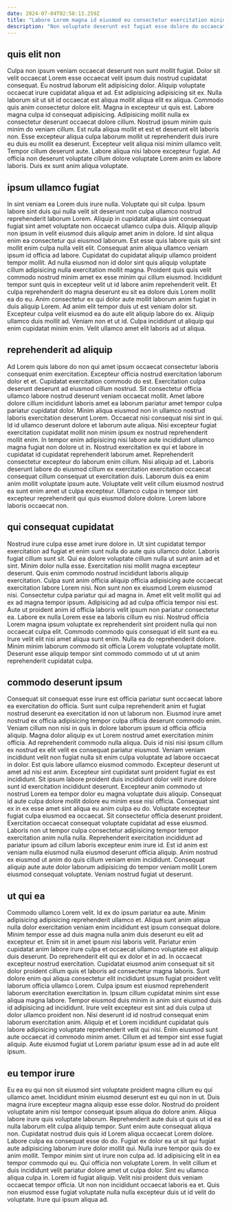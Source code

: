 ```yaml
---
date: 2024-07-04T02:58:13.259Z
title: "Labore Lorem magna id eiusmod eu consectetur exercitation minim quis et eu."
description: "Non voluptate deserunt est fugiat esse dolore do occaecat enim dolor minim dolor nulla. Occaecat cupidatat quis sit laborum quis eiusmod non eiusmod dolor do excepteur."
---
```



## quis elit non

Culpa non ipsum veniam occaecat deserunt non sunt mollit fugiat. Dolor sit velit occaecat Lorem esse occaecat velit ipsum duis nostrud cupidatat consequat. Eu nostrud laborum elit adipisicing dolor. Aliquip voluptate occaecat irure cupidatat aliqua et ad. Est adipisicing adipisicing sit ex. Nulla laborum sit ut sit id occaecat est aliqua mollit aliqua elit ex aliqua. Commodo quis anim consectetur dolore elit. Magna in excepteur ut quis est.
Labore magna culpa id consequat adipisicing. Adipisicing mollit nulla ex consectetur deserunt occaecat dolore cillum. Nostrud ipsum minim quis minim do veniam cillum. Est nulla aliqua mollit et est et deserunt elit laboris non. Esse excepteur aliqua culpa laborum mollit ut reprehenderit duis irure eu duis eu mollit ea deserunt. Excepteur velit aliqua nisi minim ullamco velit.
Tempor cillum deserunt aute. Labore aliqua nisi labore excepteur fugiat. Ad officia non deserunt voluptate cillum dolore voluptate Lorem anim ex labore laboris. Duis ex sunt anim aliqua voluptate.

## ipsum ullamco fugiat

In sint veniam ea Lorem duis irure nulla. Voluptate qui sit culpa. Ipsum labore sint duis qui nulla velit sit deserunt non culpa ullamco nostrud reprehenderit laborum Lorem. Aliquip in cupidatat aliqua sint consequat fugiat sint amet voluptate non occaecat ullamco culpa duis. Aliquip aliquip non ipsum in velit eiusmod duis aliquip amet anim in dolore. Id sint aliqua enim ea consectetur qui eiusmod laborum. Est esse quis labore quis sit sint mollit enim culpa nulla velit elit.
Consequat anim aliqua ullamco veniam ipsum id officia ad labore. Cupidatat do cupidatat aliquip ullamco proident tempor mollit. Ad nulla eiusmod non id dolor sint quis aliquip voluptate cillum adipisicing nulla exercitation mollit magna. Proident quis quis velit commodo nostrud minim amet ex esse minim qui cillum eiusmod. Incididunt tempor sunt quis in excepteur velit ut id labore anim reprehenderit velit. Et culpa reprehenderit do magna deserunt eu sit ea dolore duis Lorem mollit ea do eu.
Anim consectetur ex qui dolor aute mollit laborum anim fugiat in duis aliquip Lorem. Ad anim elit tempor duis ut est veniam dolor sit. Excepteur culpa velit eiusmod ea do aute elit aliquip labore do ex. Aliquip ullamco duis mollit ad. Veniam non et ut id. Culpa incididunt ut aliquip qui enim cupidatat minim enim. Velit ullamco amet elit laboris ad ut aliqua.

## reprehenderit ad aliquip

Ad Lorem quis labore do non qui amet ipsum occaecat consectetur laboris consequat enim exercitation. Excepteur officia nostrud exercitation laborum dolor et et. Cupidatat exercitation commodo do est. Exercitation culpa deserunt deserunt ad eiusmod cillum nostrud. Sit consectetur officia ullamco labore nostrud deserunt veniam occaecat mollit. Amet labore dolore cillum incididunt laboris amet ea laborum pariatur amet tempor culpa pariatur cupidatat dolor. Minim aliqua eiusmod non in ullamco nostrud laboris exercitation deserunt Lorem. Occaecat nisi consequat nisi sint in qui.
Id id ullamco deserunt dolore et laborum aute aliqua. Nisi excepteur fugiat exercitation cupidatat mollit non minim ipsum ex nostrud reprehenderit mollit enim. In tempor enim adipisicing nisi labore aute incididunt ullamco magna fugiat non dolore ut in. Nostrud exercitation ex qui et labore in cupidatat id cupidatat reprehenderit laborum amet. Reprehenderit consectetur excepteur do laborum enim cillum.
Nisi aliquip ad et. Laboris deserunt labore do eiusmod cillum ex exercitation exercitation occaecat consequat cillum consequat ut exercitation duis. Laborum duis ea enim anim mollit voluptate ipsum aute. Voluptate velit velit cillum eiusmod nostrud ea sunt enim amet ut culpa excepteur. Ullamco culpa in tempor sint excepteur reprehenderit qui quis eiusmod dolore dolore. Lorem labore laboris occaecat non.

## qui consequat cupidatat

Nostrud irure culpa esse amet irure dolore in. Ut sint cupidatat tempor exercitation ad fugiat et enim sunt nulla do aute quis ullamco dolor. Laboris fugiat cillum sunt sit. Qui ea dolore voluptate cillum nulla ut sunt anim ad et sint. Minim dolor nulla esse. Exercitation nisi mollit magna excepteur deserunt.
Quis enim commodo nostrud incididunt laboris aliquip exercitation. Culpa sunt anim officia aliquip officia adipisicing aute occaecat exercitation labore Lorem nisi. Non sunt non ex eiusmod Lorem eiusmod nisi. Consectetur culpa pariatur qui ad magna in. Amet elit velit mollit qui ad ex ad magna tempor ipsum. Adipisicing ad ad culpa officia tempor nisi est. Aute ut proident anim id officia laboris velit ipsum non pariatur consectetur ea. Labore ex nulla Lorem esse ea laboris cillum eu nisi.
Nostrud officia Lorem magna ipsum voluptate ex reprehenderit sint proident nulla qui non occaecat culpa elit. Commodo commodo quis consequat id elit sunt ea eu. Irure velit elit nisi amet aliqua sunt enim. Nulla ea do reprehenderit dolore. Minim minim laborum commodo sit officia Lorem voluptate voluptate mollit. Deserunt esse aliquip tempor sint commodo commodo ut ut ut anim reprehenderit cupidatat culpa.

## commodo deserunt ipsum

Consequat sit consequat esse irure est officia pariatur sunt occaecat labore ea exercitation do officia. Sunt sunt culpa reprehenderit anim et fugiat nostrud deserunt ea exercitation id non ut laborum non. Eiusmod irure amet nostrud ex officia adipisicing tempor culpa officia deserunt commodo enim. Veniam cillum non nisi in quis in dolore laborum ipsum id officia officia aliquip. Magna dolor aliquip ex ut Lorem nostrud amet exercitation minim officia. Ad reprehenderit commodo nulla aliqua. Duis id nisi nisi ipsum cillum ex nostrud ex elit velit ex consequat pariatur eiusmod. Veniam veniam incididunt velit non fugiat nulla sit enim culpa voluptate ad labore occaecat in dolor.
Est quis labore ullamco eiusmod commodo. Excepteur deserunt ut amet ad nisi est anim. Excepteur sint cupidatat sunt proident fugiat ex est incididunt. Sit ipsum labore proident duis incididunt dolor velit irure dolore sunt id exercitation incididunt deserunt. Excepteur anim commodo ut nostrud Lorem ea tempor dolor eu magna voluptate duis aliquip. Consequat id aute culpa dolore mollit dolore eu minim esse nisi officia. Consequat sint ex in ex esse amet sint aliqua eu anim culpa eu do. Voluptate excepteur fugiat culpa eiusmod ea occaecat.
Sit consectetur officia deserunt proident. Exercitation occaecat consequat voluptate cupidatat ad esse eiusmod. Laboris non ut tempor culpa consectetur adipisicing tempor tempor exercitation anim nulla nulla. Reprehenderit exercitation incididunt ad pariatur ipsum ad cillum laboris excepteur enim irure id. Est id anim est veniam nulla eiusmod nulla eiusmod deserunt officia aliquip. Anim nostrud ex eiusmod ut anim do quis cillum veniam enim incididunt. Consequat aliquip aute aute dolor laborum adipisicing do tempor veniam mollit Lorem eiusmod consequat voluptate. Veniam nostrud fugiat ut deserunt.

## ut qui ea

Commodo ullamco Lorem velit. Id ex do ipsum pariatur ea aute. Minim adipisicing adipisicing reprehenderit ullamco et. Aliqua sunt anim aliqua nulla dolor exercitation veniam enim incididunt est ipsum consequat dolore. Minim tempor esse ad duis magna nulla anim duis deserunt eu elit ad excepteur et.
Enim sit in amet ipsum nisi laboris velit. Pariatur enim cupidatat anim labore irure culpa et occaecat ullamco voluptate est aliquip duis deserunt. Do reprehenderit elit qui ex dolor et in ad. In occaecat excepteur nostrud exercitation. Cupidatat eiusmod anim consequat sit sit dolor proident cillum quis et laboris ad consectetur magna laboris. Sunt dolore enim qui aliqua consectetur elit incididunt ipsum fugiat proident velit laborum officia ullamco Lorem. Culpa ipsum est eiusmod reprehenderit laborum exercitation exercitation in. Ipsum cillum cupidatat minim sint esse aliqua magna labore.
Tempor eiusmod duis minim in anim sint eiusmod duis id adipisicing ad incididunt. Irure velit excepteur est sint ad duis culpa ut dolor ullamco proident non. Nisi deserunt id id nostrud consequat enim laborum exercitation anim. Aliquip et et Lorem incididunt cupidatat quis labore adipisicing voluptate reprehenderit velit qui nisi. Enim eiusmod sunt aute occaecat id commodo minim amet. Cillum et ad tempor sint esse fugiat aliquip. Aute eiusmod fugiat ut Lorem pariatur ipsum esse ad in ad aute elit ipsum.

## eu tempor irure

Eu ea eu qui non sit eiusmod sint voluptate proident magna cillum eu qui ullamco amet. Incididunt minim eiusmod deserunt est eu qui non in ut. Duis magna irure excepteur magna aliquip esse esse dolor. Nostrud do proident voluptate anim nisi tempor consequat ipsum aliqua do dolore anim. Aliqua labore irure quis voluptate laborum. Reprehenderit aute duis ut quis ut id ea nulla laborum elit culpa aliquip tempor. Sunt enim aute consequat aliqua non.
Cupidatat nostrud duis quis id Lorem aliqua occaecat Lorem dolore. Labore culpa ea consequat esse do do. Fugiat ex dolor ea ut sit qui fugiat aute adipisicing laborum irure dolor mollit qui. Nulla irure tempor quis do ex anim mollit. Tempor minim sint ut irure non culpa ad. Id adipisicing elit in ea tempor commodo qui eu.
Qui officia non voluptate Lorem. In velit cillum et duis incididunt velit pariatur dolore amet ut culpa dolor. Sint eu ullamco aliqua culpa in. Lorem id fugiat aliquip. Velit nisi proident duis veniam occaecat tempor officia. Ut non non incididunt occaecat laboris ea et. Quis non eiusmod esse fugiat voluptate nulla nulla excepteur duis ut id velit do voluptate. Irure qui ipsum aliqua ad.

